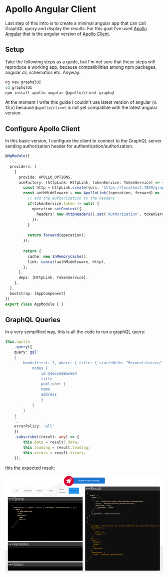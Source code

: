 # Apollo Angular Client

Last step of this intro is to create a minimal angular app that can call GraphQL query and display the results. 
For this goal I've used [Apollo Angular](https://apollo-angular.com/docs/) that is the angular version of [Apollo Client](https://www.apollographql.com/docs/react/get-started/).

## Setup

Take the following steps as a guide, but I'm not sure that these steps will reproduce a working app, because compatibilities among npm packages, angular cli, schematics etc. Anyway:

```bash
ng new graphqlUI
cd graphqlUI
npm install apollo-angular @apollo/client graphql 
```

At the moment I write this guide I couldn't use latest version of angular (v. 13.x) because `@apollo/client` is not yet compatible with the latest angular version.

## Configure Apollo Client

In this basic version, I configure the client to connect to the GraphQL server sending authorization header for authentication/authorization.

```typescript
@NgModule({
  ...
  providers: [
    {
      provide: APOLLO_OPTIONS,
      useFactory: (httpLink: HttpLink, tokenService: TokenService) => {
        const http = httpLink.create({uri: 'https://localhost:7059/graphql'});
        const authMiddleware = new ApolloLink((operation, forward) => {
          // add the authorization to the headers
          if(tokenService.token != null) {
            operation.setContext({
              headers: new HttpHeaders().set('Authorization', tokenService.token)
            });
          }

          return forward(operation);
        });

        return {
          cache: new InMemoryCache(),
          link: concat(authMiddleware, http),
        };
      },
      deps: [HttpLink, TokenService],
    },
  ],
  bootstrap: [AppComponent]
})
export class AppModule { }

```

## GraphQL Queries

In a very semplified way, this is all the code to run a graphQL query:

```typescript
this.apollo
    .query({
    query: gql`
    {
        books(first: 1, where: { title: { startsWith: "Reconstituirea" } }) {
            nodes {
                id @decodeBase64
                title
                publisher {
                name
                address
                }
            }
        }
    }
    `,
    errorPolicy: 'all'
    })
    .subscribe((result: any) => {
        this.data = result?.data;
        this.loading = result.loading;
        this.errors = result.errors;
    });
```

this the expected result:

<img src="images/12.01.png" />

